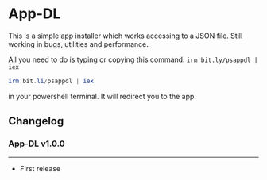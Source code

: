 # App-DL

This is a simple app installer which works accessing to a JSON file. Still working in bugs, utilities and performance.

All you need to do is typing or copying this command: `irm bit.ly/psappdl | iex` 

```powershell
irm bit.li/psappdl | iex
```

in your powershell terminal. It will redirect you to the app.


## Changelog


### App-DL v1.0.0

---

* First release

